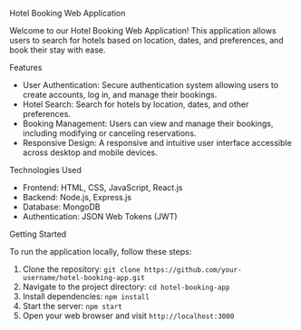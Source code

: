  Hotel Booking Web Application

Welcome to our Hotel Booking Web Application! This application allows users to search for hotels based on location, dates, and preferences, and book their stay with ease.

 Features

- User Authentication: Secure authentication system allowing users to create accounts, log in, and manage their bookings.
- Hotel Search: Search for hotels by location, dates, and other preferences.
- Booking Management: Users can view and manage their bookings, including modifying or canceling reservations.
- Responsive Design: A responsive and intuitive user interface accessible across desktop and mobile devices.

 Technologies Used

- Frontend: HTML, CSS, JavaScript, React.js
- Backend: Node.js, Express.js
- Database: MongoDB
- Authentication: JSON Web Tokens (JWT)


 Getting Started

To run the application locally, follow these steps:

1. Clone the repository: `git clone https://github.com/your-username/hotel-booking-app.git`
2. Navigate to the project directory: `cd hotel-booking-app`
3. Install dependencies: `npm install`
4. Start the server: `npm start`
5. Open your web browser and visit `http://localhost:3000`






